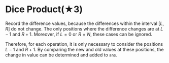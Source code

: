 # Dice Product(★3)

Record the difference values, because the differences within the interval $[L, R]$ do not change. The only positions where the difference changes are at $L - 1$ and $R + 1$. Moreover, if $L = 0$ or $R = N$, these cases can be ignored.

Therefore, for each operation, it is only necessary to consider the positions $L - 1$ and $R + 1$. By comparing the new and old values at these positions, the change in value can be determined and added to `ans`.
